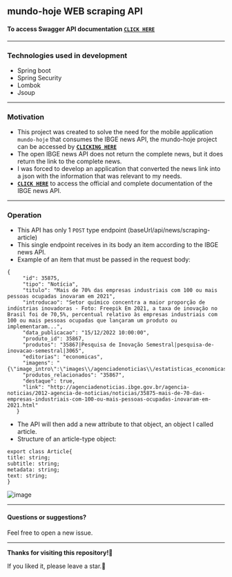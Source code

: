 
## mundo-hoje WEB scraping API

#### To access Swagger API documentation **[`CLICK HERE`](https://mundo-hoje-web-scraping.up.railway.app/swagger-ui.html)**

---
### Technologies used in development
 - Spring boot 
 - Spring Security
 - Lombok
 - Jsoup
 ---
### Motivation
 - This project was created to solve the need for the mobile application `mundo-hoje` that consumes the IBGE news API, the mundo-hoje project can be accessed by **[`CLICKING HERE`](https://github.com/marcos-vcs/mundo-hoje)**
 - The open IBGE news API does not return the complete news, but it does return the link to the complete news.
 - I was forced to develop an application that converted the news link into a json with the information that was relevant to my needs.
 - **[`CLICK HERE`](https://servicodados.ibge.gov.br/api/docs/noticias?versao=3)** to access the official and complete documentation of the IBGE news API.
---
### Operation
 - This API has only 1 `POST` type endpoint (baseUrl/api/news/scraping-article)
 - This single endpoint receives in its body an item according to the IBGE news API.
 - Example of an item that must be passed in the request body:
 ```
 {
      "id": 35875,
      "tipo": "Notícia",
      "titulo": "Mais de 70% das empresas industriais com 100 ou mais pessoas ocupadas inovaram em 2021",
      "introducao": "Setor químico concentra a maior proporção de indústrias inovadoras - Foto: Freepik Em 2021, a taxa de inovação no Brasil foi de 70,5%, percentual relativo às empresas industriais com 100 ou mais pessoas ocupadas que lançaram um produto ou implementaram...",
      "data_publicacao": "15/12/2022 10:00:00",
      "produto_id": 35867,
      "produtos": "35867|Pesquisa de Inovação Semestral|pesquisa-de-inovacao-semestral|3065",
      "editorias": "economicas",
      "imagens": "{\"image_intro\":\"images\\/agenciadenoticias\\/estatisticas_economicas\\/2022_12\\/pintec_THUMB_freepik.jpg\",\"float_intro\":\"\",\"image_intro_alt\":\"\",\"image_intro_caption\":\"\",\"image_fulltext\":\"images\\/agenciadenoticias\\/estatisticas_economicas\\/2022_12\\/pintec_HOME_freepik.jpg\",\"float_fulltext\":\"\",\"image_fulltext_alt\":\"\",\"image_fulltext_caption\":\"\"}",
      "produtos_relacionados": "35867",
      "destaque": true,
      "link": "http://agenciadenoticias.ibge.gov.br/agencia-noticias/2012-agencia-de-noticias/noticias/35875-mais-de-70-das-empresas-industriais-com-100-ou-mais-pessoas-ocupadas-inovaram-em-2021.html"
    }
```
 - The API will then add a new attribute to that object, an object I called article.
 - Structure of an article-type object:
  ```
export class Article{
  title: string;
  subtitle: string;
  metadata: string;
  text: string;
}
```
![image](https://user-images.githubusercontent.com/37250628/207921473-3bd3a8fd-16d5-43cf-aba8-30c0f6c32bab.png)

---
#### Questions or suggestions?
Feel free to open a new issue.

----
 **Thanks for visiting this repository!:sparkling_heart:**
 
If you liked it, please leave a star.:star2:
